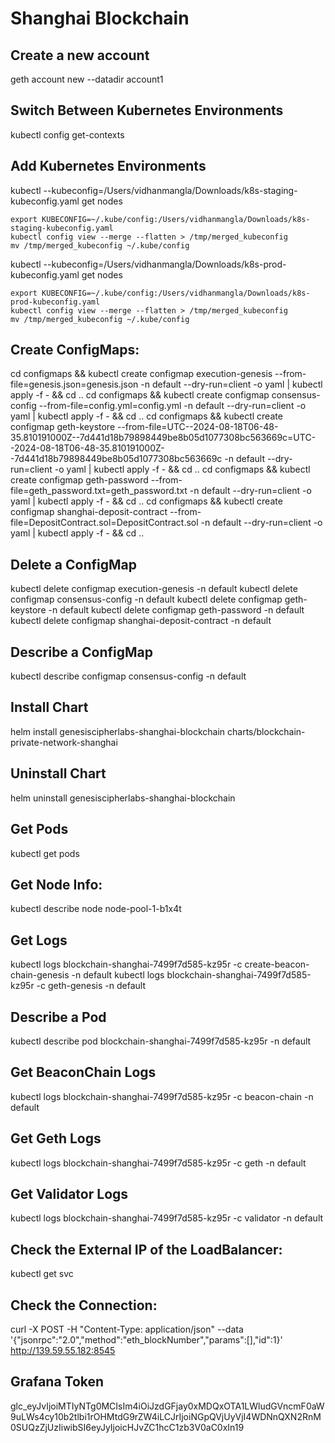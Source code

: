 # Shanghai Blockchain

## Create a new account
geth account new --datadir account1

## Switch Between Kubernetes Environments
kubectl config get-contexts

## Add Kubernetes Environments
kubectl --kubeconfig=/Users/vidhanmangla/Downloads/k8s-staging-kubeconfig.yaml get nodes
```
export KUBECONFIG=~/.kube/config:/Users/vidhanmangla/Downloads/k8s-staging-kubeconfig.yaml
kubectl config view --merge --flatten > /tmp/merged_kubeconfig
mv /tmp/merged_kubeconfig ~/.kube/config
```

kubectl --kubeconfig=/Users/vidhanmangla/Downloads/k8s-prod-kubeconfig.yaml get nodes
```
export KUBECONFIG=~/.kube/config:/Users/vidhanmangla/Downloads/k8s-prod-kubeconfig.yaml
kubectl config view --merge --flatten > /tmp/merged_kubeconfig
mv /tmp/merged_kubeconfig ~/.kube/config
```

## Create ConfigMaps:
cd configmaps && kubectl create configmap execution-genesis --from-file=genesis.json=genesis.json -n default --dry-run=client -o yaml | kubectl apply -f - && cd ..
cd configmaps && kubectl create configmap consensus-config --from-file=config.yml=config.yml -n default --dry-run=client -o yaml | kubectl apply -f - && cd ..
cd configmaps && kubectl create configmap geth-keystore --from-file=UTC--2024-08-18T06-48-35.810191000Z--7d441d18b79898449be8b05d1077308bc563669c=UTC--2024-08-18T06-48-35.810191000Z--7d441d18b79898449be8b05d1077308bc563669c -n default --dry-run=client -o yaml | kubectl apply -f - && cd ..
cd configmaps && kubectl create configmap geth-password --from-file=geth_password.txt=geth_password.txt -n default --dry-run=client -o yaml | kubectl apply -f - && cd ..
cd configmaps && kubectl create configmap shanghai-deposit-contract --from-file=DepositContract.sol=DepositContract.sol -n default --dry-run=client -o yaml | kubectl apply -f - && cd ..

## Delete a ConfigMap
kubectl delete configmap execution-genesis -n default
kubectl delete configmap consensus-config -n default
kubectl delete configmap geth-keystore -n default
kubectl delete configmap geth-password -n default
kubectl delete configmap shanghai-deposit-contract -n default

## Describe a ConfigMap
kubectl describe configmap consensus-config -n default

## Install Chart
helm install genesiscipherlabs-shanghai-blockchain charts/blockchain-private-network-shanghai

## Uninstall Chart
helm uninstall genesiscipherlabs-shanghai-blockchain

## Get Pods
kubectl get pods

## Get Node Info:
kubectl describe node node-pool-1-b1x4t

## Get Logs
kubectl logs blockchain-shanghai-7499f7d585-kz95r -c create-beacon-chain-genesis -n default
kubectl logs blockchain-shanghai-7499f7d585-kz95r -c geth-genesis -n default

## Describe a Pod
kubectl describe pod blockchain-shanghai-7499f7d585-kz95r -n default

## Get BeaconChain Logs
kubectl logs blockchain-shanghai-7499f7d585-kz95r -c beacon-chain -n default

## Get Geth Logs
kubectl logs blockchain-shanghai-7499f7d585-kz95r -c geth -n default

## Get Validator Logs
kubectl logs blockchain-shanghai-7499f7d585-kz95r -c validator -n default

## Check the External IP of the LoadBalancer:
kubectl get svc

## Check the Connection:
curl -X POST -H "Content-Type: application/json" --data '{"jsonrpc":"2.0","method":"eth_blockNumber","params":[],"id":1}' http://139.59.55.182:8545

## Grafana Token
glc_eyJvIjoiMTIyNTg0MCIsIm4iOiJzdGFjay0xMDQxOTA1LWludGVncmF0aW9uLWs4cy10b2tlbi1rOHMtdG9rZW4iLCJrIjoiNGpQVjUyVjI4WDNnQXN2RnM0SUQzZjUzIiwibSI6eyJyIjoicHJvZC1hcC1zb3V0aC0xIn19
